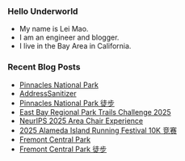 ### Hello Underworld

- My name is Lei Mao.
- I am an engineer and blogger.
- I live in the Bay Area in California.


### Recent Blog Posts

<!-- BLOG-POST-LIST:START -->
- [Pinnacles National Park](https://leimao.github.io/photography/Pinnacles-National-Park-2025-09-27/)
- [AddressSanitizer](https://leimao.github.io/blog/AddressSanitizer/)
- [Pinnacles National Park 徒步](https://leimao.github.io/life/Pinnacles-National-Park-2025-09-27/)
- [East Bay Regional Park Trails Challenge 2025](https://leimao.github.io/essay/East-Bay-Regional-Park-Trails-Challenge-2025/)
- [NeurIPS 2025 Area Chair Experience](https://leimao.github.io/blog/NeurIPS-2025-Area-Chair-Experience/)
- [2025 Alameda Island Running Festival 10K 竞赛](https://leimao.github.io/life/2025-Alameda-Island-Running-Festival/)
- [Fremont Central Park](https://leimao.github.io/photography/Fremont-Central-Park-2025-09-20/)
- [Fremont Central Park 徒步](https://leimao.github.io/life/Fremont-Central-Park/)
<!-- BLOG-POST-LIST:END -->
